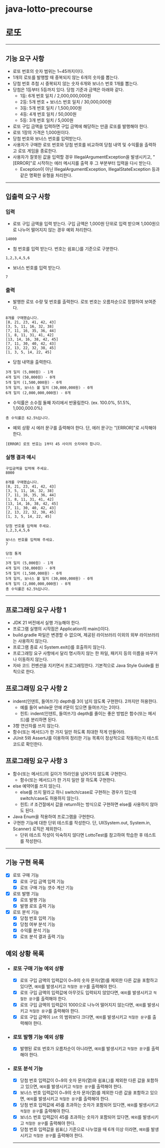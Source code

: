 # java-lotto-precourse

# 로또

***

## 기능 요구 사항

- 로또 번호의 숫자 범위는 1~45까지이다.
- 1개의 로또를 발행할 때 중복되지 않는 6개의 숫자를 뽑는다.
- 당첨 번호 추첨 시 중복되지 않는 숫자 6개와 보너스 번호 1개를 뽑는다.
- 당첨은 1등부터 5등까지 있다. 당첨 기준과 금액은 아래와 같다.
    - 1등: 6개 번호 일치 / 2,000,000,000원
    - 2등: 5개 번호 + 보너스 번호 일치 / 30,000,000원
    - 3등: 5개 번호 일치 / 1,500,000원
    - 4등: 4개 번호 일치 / 50,000원
    - 5등: 3개 번호 일치 / 5,000원
- 로또 구입 금액을 입력하면 구입 금액에 해당하는 만큼 로또를 발행해야 한다.
- 로또 1장의 가격은 1,000원이다.
- 당첨 번호와 보너스 번호를 입력받는다.
- 사용자가 구매한 로또 번호와 당첨 번호를 비교하여 당첨 내역 및 수익률을 출력하고 로또 게임을 종료한다.
- 사용자가 잘못된 값을 입력할 경우 IllegalArgumentException을 발생시키고, "[ERROR]"로 시작하는 에러 메시지를 출력 후 그 부분부터 입력을 다시 받는다.
    - Exception이 아닌 IllegalArgumentException, IllegalStateException 등과 같은 명확한 유형을 처리한다.

***

## 입출력 요구 사항

### 입력

- 로또 구입 금액을 입력 받는다. 구입 금액은 1,000원 단위로 입력 받으며 1,000원으로 나누어 떨어지지 않는 경우 예외 처리한다.

```agsl
14000
```

- 첨 번호를 입력 받는다. 번호는 쉼표(,)를 기준으로 구분한다.

```agsl
1,2,3,4,5,6
```

- 보너스 번호를 입력 받는다.

```agsl
7
```

### 출력

- 발행한 로또 수량 및 번호를 출력한다. 로또 번호는 오름차순으로 정렬하여 보여준다.

```
8개를 구매했습니다.
[8, 21, 23, 41, 42, 43] 
[3, 5, 11, 16, 32, 38] 
[7, 11, 16, 35, 36, 44] 
[1, 8, 11, 31, 41, 42] 
[13, 14, 16, 38, 42, 45] 
[7, 11, 30, 40, 42, 43] 
[2, 13, 22, 32, 38, 45] 
[1, 3, 5, 14, 22, 45]
```

- 당첨 내역을 출력한다.

```
3개 일치 (5,000원) - 1개
4개 일치 (50,000원) - 0개
5개 일치 (1,500,000원) - 0개
5개 일치, 보너스 볼 일치 (30,000,000원) - 0개
6개 일치 (2,000,000,000원) - 0개
```

- 수익률은 소수점 둘째 자리에서 반올림한다. (ex. 100.0%, 51.5%, 1,000,000.0%)

```
총 수익률은 62.5%입니다.
```

- 예외 상황 시 에러 문구를 출력해야 한다. 단, 에러 문구는 "[ERROR]"로 시작해야 한다.

```
[ERROR] 로또 번호는 1부터 45 사이의 숫자여야 합니다.
```

### 실행 결과 예시

```
구입금액을 입력해 주세요.
8000

8개를 구매했습니다.
[8, 21, 23, 41, 42, 43] 
[3, 5, 11, 16, 32, 38] 
[7, 11, 16, 35, 36, 44] 
[1, 8, 11, 31, 41, 42] 
[13, 14, 16, 38, 42, 45] 
[7, 11, 30, 40, 42, 43] 
[2, 13, 22, 32, 38, 45] 
[1, 3, 5, 14, 22, 45]

당첨 번호를 입력해 주세요.
1,2,3,4,5,6

보너스 번호를 입력해 주세요.
7

당첨 통계
---
3개 일치 (5,000원) - 1개
4개 일치 (50,000원) - 0개
5개 일치 (1,500,000원) - 0개
5개 일치, 보너스 볼 일치 (30,000,000원) - 0개
6개 일치 (2,000,000,000원) - 0개
총 수익률은 62.5%입니다.
```

***

## 프로그래밍 요구 사항 1

- JDK 21 버전에서 실행 가능해야 한다.
- 프로그램 실행의 시작점은 Application의 main()이다.
- build.gradle 파일은 변경할 수 없으며, 제공된 라이브러리 이외의 외부 라이브러리는 사용하지 않는다.
- 프로그램 종료 시 System.exit()를 호출하지 않는다.
- 프로그래밍 요구 사항에서 달리 명시하지 않는 한 파일, 패키지 등의 이름을 바꾸거나 이동하지 않는다.
- 자바 코드 컨벤션을 지키면서 프로그래밍한다.
  기본적으로 Java Style Guide를 원칙으로 한다.

## 프로그래밍 요구 사항 2

- indent(인덴트, 들여쓰기) depth를 3이 넘지 않도록 구현한다. 2까지만 허용한다.
    - 예를 들어 while문 안에 if문이 있으면 들여쓰기는 2이다.
    - 힌트: indent(인덴트, 들여쓰기) depth를 줄이는 좋은 방법은 함수(또는 메서드)를 분리하면 된다.
- 3항 연산자를 쓰지 않는다.
- 함수(또는 메서드)가 한 가지 일만 하도록 최대한 작게 만들어라.
- JUnit 5와 AssertJ를 이용하여 정리한 기능 목록이 정상적으로 작동하는지 테스트 코드로 확인한다.

## 프로그래밍 요구 사항 3

- 함수(또는 메서드)의 길이가 15라인을 넘어가지 않도록 구현한다.
    - 함수(또는 메서드)가 한 가지 일만 잘 하도록 구현한다.
- else 예약어를 쓰지 않는다.
    - else를 쓰지 말라고 하니 switch/case로 구현하는 경우가 있는데 switch/case도 허용하지 않는다.
    - 힌트: if 조건절에서 값을 return하는 방식으로 구현하면 else를 사용하지 않아도 된다.
- Java Enum을 적용하여 프로그램을 구현한다.
- 구현한 기능에 대한 단위 테스트를 작성한다. 단, UI(System.out, System.in, Scanner) 로직은 제외한다.
    - 단위 테스트 작성이 익숙하지 않다면 LottoTest를 참고하여 학습한 후 테스트를 작성한다.

***

## 기능 구현 목록

- [x] 로또 구매 기능
    - [x] 로또 구입 금액 입력 기능
    - [x] 로또 구매 가능 갯수 계산 기능

- [x] 로또 발행 기능
    - [x] 로또 발행 기능
    - [x] 발행 로또 출력 기능

- [x] 로또 분석 기능
    - [x] 당첨 번호 입력 기능
    - [x] 당첨 여부 분석 기능
    - [x] 수익률 분석 기능
    - [x] 로또 분석 결과 출력 기능

## 예외 상황 목록

- ### 로또 구매 기능 예외 상황
    - [x] 로또 구입 금액의 입력값이 0~9의 숫자 문자(열)를 제외한 다른 값을 포함하고 있다면, `예외`를 발생시키고 `적절한 문구`를 출력해야 한다.
    - [x] 로또 구입 금액의 입력값에 아무것도 입력되지 않았다면, `예외`를 발생시키고 `적절한 문구`를 출력해야 한다.
    - [x] 로또 구입 금액의 입력값이 1000으로 나누어 떨어지지 않는다면, `예외`를 발생시키고 `적절한 문구`를 출력해야 한다.
    - [x] 로또 구입 금액이 `int` 의 범위보다 크다면, `예외`를 발생시키고 `적절한 문구`를 출력해야 한다.

- ### 로또 발행 기능 예외 상황
    - [x] 발행된 로또 번호가 오름차순이 아니라면, `예외`를 발생시키고 `적절한 문구`를 출력해야 한다.

- ### 로또 분석 기능
    - [x] 당첨 번호 입력값이 0~9의 숫자 문자(열)와 쉼표(,)를 제외한 다른 값을 포함하고 있으면, `예외`를 발생시키고 `적절한 문구`를 출력해야 한다.
    - [x] 보너스 번호 입력값이 0~9의 숫자 문자(열)를 제외한 다른 값을 포함하고 있으면, `예외`를 발생시키고 `적절한 문구`를 출력해야 한다.
    - [x] 당첨 번호 입력값에 45를 초과하는 숫자가 포함되어 있다면, `예외`를 발생시키고 `적절한 문구`를 출력해야 한다.
    - [x] 보너스 번호 입력값이 45를 초과하는 숫자가 포함되어 있다면, `예외`를 발생시키고 `적절한 문구`를 출력해야 한다.
    - [x] 당첨 번호 입력값을 쉼표(,) 기준으로 나누었을 때 6개 이상 이라면, `예외`를 발생시키고 `적절한 문구`를 출력해야 한다.
  ***